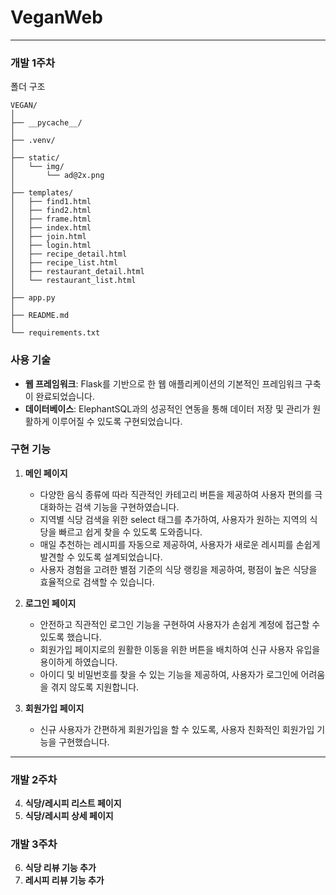 # VeganWeb
---
### 개발 1주차

폴더 구조
```
VEGAN/
│
├── __pycache__/
│
├── .venv/
│
├── static/
│   └── img/
│       └── ad@2x.png
│
├── templates/
│   ├── find1.html
│   ├── find2.html
│   ├── frame.html
│   ├── index.html
│   ├── join.html
│   ├── login.html
│   ├── recipe_detail.html
│   ├── recipe_list.html
│   ├── restaurant_detail.html
│   └── restaurant_list.html
│
├── app.py
│
├── README.md
│
└── requirements.txt
```

### 사용 기술
- **웹 프레임워크**: Flask를 기반으로 한 웹 애플리케이션의 기본적인 프레임워크 구축이 완료되었습니다.
- **데이터베이스**: ElephantSQL과의 성공적인 연동을 통해 데이터 저장 및 관리가 원활하게 이루어질 수 있도록 구현되었습니다.

### 구현 기능
1. **메인 페이지**
   - 다양한 음식 종류에 따라 직관적인 카테고리 버튼을 제공하여 사용자 편의를 극대화하는 검색 기능을 구현하였습니다.
   - 지역별 식당 검색을 위한 select 태그를 추가하여, 사용자가 원하는 지역의 식당을 빠르고 쉽게 찾을 수 있도록 도와줍니다.
   - 매일 추천하는 레시피를 자동으로 제공하여, 사용자가 새로운 레시피를 손쉽게 발견할 수 있도록 설계되었습니다.
   - 사용자 경험을 고려한 별점 기준의 식당 랭킹을 제공하여, 평점이 높은 식당을 효율적으로 검색할 수 있습니다.

2. **로그인 페이지**
   - 안전하고 직관적인 로그인 기능을 구현하여 사용자가 손쉽게 계정에 접근할 수 있도록 했습니다.
   - 회원가입 페이지로의 원활한 이동을 위한 버튼을 배치하여 신규 사용자 유입을 용이하게 하였습니다.
   - 아이디 및 비밀번호를 찾을 수 있는 기능을 제공하여, 사용자가 로그인에 어려움을 겪지 않도록 지원합니다.

3. **회원가입 페이지**
   - 신규 사용자가 간편하게 회원가입을 할 수 있도록, 사용자 친화적인 회원가입 기능을 구현했습니다.

--- 

### 개발 2주차
4. **식당/레시피 리스트 페이지**
5. **식당/레시피 상세 페이지**

### 개발 3주차
6. **식당 리뷰 기능 추가**
7. **레시피 리뷰 기능 추가**